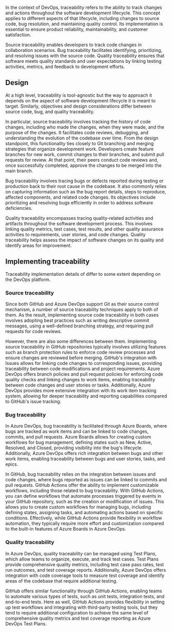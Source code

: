 In the context of DevOps, traceability refers to the ability to track changes and actions throughout the software development lifecycle. This concept applies to different aspects of that lifecycle, including changes to source code, bug resolution, and maintaining quality control. Its implementation is essential to ensure product reliability, maintainability, and customer satisfaction.

Source traceability enables developers to track code changes in collaboration scenarios. Bug traceability facilitates identifying, prioritizing, and resolving issues with the source code. Quality traceability ensures that software meets quality standards and user expectations by linking testing activities, metrics, and feedback to development efforts.

## Design

At a high level, traceability is tool-agnostic but the way to approach it depends on the aspect of software development lifecycle it is meant to target. Similarly, objectives and design considerations differ between source code, bug, and quality traceability.

In particular, source traceability involves tracking the history of code changes, including who made the changes, when they were made, and the purpose of the changes. It facilitates code reviews, debugging, and understanding the evolution of the codebase over time. From the design standpoint, this functionality ties closely to Git branching and merging strategies that organize development work. Developers create feature branches for new work, commit changes to their branches, and submit pull requests for review. At that point, their peers conduct code reviews and, once successfully completed, approve the changes to be merged into the main branch.

Bug traceability involves tracing bugs or defects reported during testing or production back to their root cause in the codebase. It also commonly relies on capturing information such as the bug report details, steps to reproduce, affected components, and related code changes. Its objectives include prioritizing and resolving bugs efficiently in order to address software deficiencies.

Quality traceability encompasses tracing quality-related activities and artifacts throughout the software development process. This involves linking quality metrics, test cases, test results, and other quality assurance activities to requirements, user stories, and code changes. Quality traceability helps assess the impact of software changes on its quality and identify areas for improvement.

## Implementing traceability

Traceability implementation details of differ to some extent depending on the DevOps platform.

### Source traceability

Since both GitHub and Azure DevOps support Git as their source control mechanism, a number of source traceability techniques apply to both of them. As the result, implementing source code traceability in both cases involves adopting best practices such as writing descriptive commit messages, using a well-defined branching strategy, and requiring pull requests for code reviews.

However, there are also some differences between them. Implementing source traceability in GitHub repositories typically involves utilizing features such as branch protection rules to enforce code review processes and ensure changes are reviewed before merging. GitHub's integration with Issues allows for linking code changes to corresponding issues, providing traceability between code modifications and project requirements. Azure DevOps offers branch policies and pull request policies for enforcing code quality checks and linking changes to work items, enabling traceability between code changes and user stories or tasks. Additionally, Azure DevOps provides more extensive integration with its work item tracking system, allowing for deeper traceability and reporting capabilities compared to GitHub's issue tracking.

### Bug traceability

In Azure DevOps, bug traceability is facilitated through Azure Boards, where bugs are tracked as work items and can be linked to code changes, commits, and pull requests. Azure Boards allows for creating custom workflows for bug management, defining states such as New, Active, Resolved, and Closed, providing visibility into the bug's lifecycle. Additionally, Azure DevOps offers rich integration between bugs and other work items, enabling traceability between bugs and user stories, tasks, and epics.

In GitHub, bug traceability relies on the integration between issues and code changes, where bugs reported as issues can be linked to commits and pull requests. GitHub Actions offer the ability to implement customizable workflows, including those related to bug traceability. With GitHub Actions, you can define workflows that automate processes triggered by events in your GitHub repository, such as the creation or modification of issues. This allows you to create custom workflows for managing bugs, including defining states, assigning tasks, and automating actions based on specific conditions. Effectively, while GitHub Actions provide flexibility in workflow automation, they typically require more effort and customization compared to the built-in features of Azure Boards in Azure DevOps.

### Quality traceability

In Azure DevOps, quality traceability can be managed using Test Plans, which allow teams to organize, execute, and track test cases. Test Plans provide comprehensive quality metrics, including test case pass rates, test run outcomes, and test coverage reports. Additionally, Azure DevOps offers integration with code coverage tools to measure test coverage and identify areas of the codebase that require additional testing.

GitHub offers similar functionality through GitHub Actions, enabling teams to automate various types of tests, such as unit tests, integration tests, and end-to-end tests. Here as well, GitHub Actions provides flexibility in setting up test workflows and integrating with third-party testing tools, but they tend to require additional configuration to achieve the same level of comprehensive quality metrics and test coverage reporting as Azure DevOps Test Plans.
